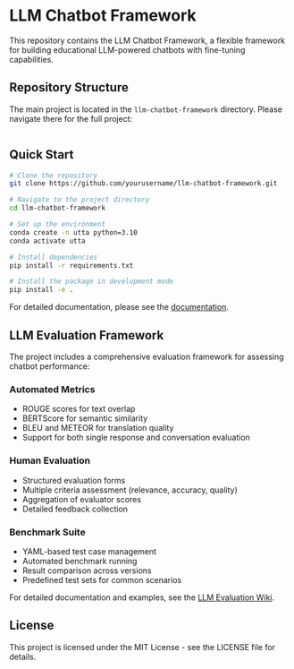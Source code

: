 # LLM Chatbot Framework

This repository contains the LLM Chatbot Framework, a flexible framework for building educational LLM-powered chatbots with fine-tuning capabilities.

## Repository Structure

The main project is located in the `llm-chatbot-framework` directory. Please navigate there for the full project:

```cd llm-chatbot-framework
```

## Quick Start

```bash
# Clone the repository
git clone https://github.com/yourusername/llm-chatbot-framework.git

# Navigate to the project directory
cd llm-chatbot-framework

# Set up the environment
conda create -n utta python=3.10
conda activate utta

# Install dependencies
pip install -r requirements.txt

# Install the package in development mode
pip install -e .
```

For detailed documentation, please see the [documentation](llm-chatbot-framework/docs/Home.md).

## LLM Evaluation Framework

The project includes a comprehensive evaluation framework for assessing chatbot performance:

### Automated Metrics
- ROUGE scores for text overlap
- BERTScore for semantic similarity
- BLEU and METEOR for translation quality
- Support for both single response and conversation evaluation

### Human Evaluation
- Structured evaluation forms
- Multiple criteria assessment (relevance, accuracy, quality)
- Aggregation of evaluator scores
- Detailed feedback collection

### Benchmark Suite
- YAML-based test case management
- Automated benchmark running
- Result comparison across versions
- Predefined test sets for common scenarios

For detailed documentation and examples, see the [LLM Evaluation Wiki](UTTA.wiki/LLM-Evaluation.md).

## License

This project is licensed under the MIT License - see the LICENSE file for details.